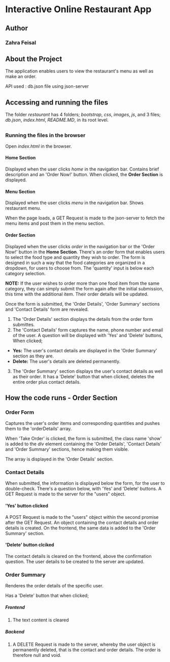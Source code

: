 # Interactive Online Restaurant App

## Author
### Zahra Feisal

##
## About the Project
The application enables users to view the restaurant's menu as well as make an order.

API used : db.json file using json-server

##
## Accessing and running the files
The folder <em>restaurant</em> has 4 folders; <em>bootstrap</em>, <em>css</em>, <em>images</em>, <em>js</em>, and 3 files; <em>db.json</em>, <em>index.html</em>, <em>README.MD</em>, in its root level.

##
### Running the files in the browser
Open <em>index.html</em> in the browser.

#### Home Section
Displayed when the user clicks <em>home</em> in the navigation bar. Contains brief description and an 'Order Now!' button. When clicked, the <strong>Order Section</strong> is displayed.

#### Menu Section
Displayed when the user clicks <em>menu</em> in the navigation bar. Shows restaurant menu. 

When the page loads, a GET Request is made to the json-server to fetch the menu items and post them in the menu section.

#### Order Section
Displayed when the user clicks <em>order</em> in the navigation bar or the 'Order Now!' button in the <strong>Home Section</strong>. There's an order form that enables users to select the food type and quantity they wish to order. The form is designed in such a way that the food categories are organized in a dropdown, for users to choose from. The 'quantity' input is below each category selection.

<strong>NOTE:</strong> If the user wishes to order more than one food item from the same category, they can simply submit the form again after the initial submission, this time with the additional item. Their order details will be updated.

Once the form is submitted, the 'Order Details', 'Order Summary' sections and 'Contact Details' form are revealed.

1. The 'Order Details' section displays the details from the order form submittes.
2. The 'Contact Details' form captures the name, phone number and email of the user. A question will be displayed with 'Yes' and 'Delete' buttons, When clicked; 

<ul>
<li><strong>Yes:</strong> The user's contact details are displayed in the 'Order Summary' section as they are.
</li>
<li>
<strong>Delete:</strong> The user's details are deleted permanently.
</li>
</ul>

3. The 'Order Summary' section displays the user's contact details as well as their order. It has a 'Delete' button that when clicked, deletes the entire order plus contact details.

##
## How the code runs - Order Section

### Order Form
Captures the user's order items and corresponding quantities and pushes them to the 'orderDetails' array.

When 'Take Order' is clicked, the form is submitted, the class name 'show' is added to the <em>div</em> element containing the 'Order Details', 'Contact Details' and 'Order Summary' sections, hence making them visible.

The array is displayed in the 'Order Details' section.

### Contact Details
When submitted, the information is displayed below the form, for the user to double-check. There's a question below, with 'Yes' and 'Delete' buttons. A GET Request is made to the server for the "users" object.

#### 'Yes' button clicked
A POST Request is made to the "users" object within the second promise after the GET Request. An object containing the contact details and order details is created. On the frontend, the same data is added to the 'Order Summary' section.

#### 'Delete' button clciked
The contact details is cleared on the frontend, above the confirmation question. The user details to be created to the server are updated.

### Order Summary
Renderes the order details of the specific user.

Has a 'Delete' button that when clicked;

##### Frontend
1. The text content is cleared

##### Backend
1. A DELETE Request is made to the server, whereby the user object is permanently deleted, that is the contact and order details. The order is therefore null and void.
